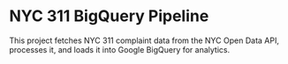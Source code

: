 # NYC 311 BigQuery Pipeline

This project fetches NYC 311 complaint data from the NYC Open Data API,
processes it, and loads it into Google BigQuery for analytics.